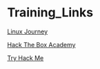 # Training_Links

[Linux Journey](https://linuxjourney.com/)

[Hack The Box Academy](https://academy.hackthebox.com/login)

[Try Hack Me](https://tryhackme.com/signup)



